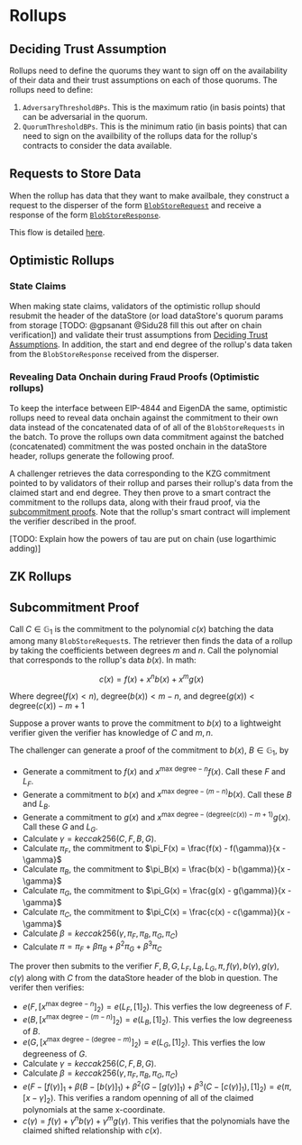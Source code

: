 # Rollups

## Deciding Trust Assumption

Rollups need to define the quorums they want to sign off on the availability of their data and their trust assumptions on each of those quorums. The rollups need to define:

1. `AdversaryThresholdBPs`. This is the maximum ratio (in basis points) that can be adversarial in the quorum.
2. `QuorumThresholdBPs`. This is the minimum ratio (in basis points) that can need to sign on the availbility of the rollups data for the rollup's contracts to consider the data available.

## Requests to Store Data

When the rollup has data that they want to make availbale, they construct a request to the disperser of the form [`BlobStoreRequest`](./types.md#blobstorerequest) and receive a response of the form [`BlobStoreResponse`](./types.md#blobstoreresponse).

This flow is detailed [here](./disperser.md#requests-to-store-data).

## Optimistic Rollups

### State Claims

When making state claims, validators of the optimistic rollup should resubmit the header of the dataStore (or load dataStore's quorum params from storage [TODO: @gpsanant @Sidu28 fill this out after on chain verification]) and validate their trust assumptions from [Deciding Trust Assumptions](#deciding-trust-assumption). In addition, the start and end degree of the rollup's data taken from the `BlobStoreResponse` received from the disperser.

### Revealing Data Onchain during Fraud Proofs (Optimistic rollups)

To keep the interface between EIP-4844 and EigenDA the same, optimistic rollups need to reveal data onchain against the commitment to their own data instead of the concatenated data of of all of the `BlobStoreRequests` in the batch. To prove the rollups own data commitment against the batched (concatenated) commitment the was posted onchain in the dataStore header, rollups generate the following proof.

A challenger retrieves the data corresponding to the KZG commitment pointed to by validators of their rollup and parses their rollup's data from the claimed start and end degree. They then prove to a smart contract the commitment to the rollups data, along with their fraud proof, via the [subcommitment proofs](#subcommitment-proof). Note that the rollup's smart contract will implement the verifier described in the proof.

[TODO: Explain how the powers of tau are put on chain (use logarthimic adding)]

## ZK Rollups

## Subcommitment Proof

Call $C \in \mathbb{G}_1$ is the commitment to the polynomial $c(x)$ batching the data among many `BlobStoreRequest`s. The retriever then finds the data of a rollup by taking the coefficients between degrees $m$ and $n$. Call the polynomial that corresponds to the rollup's data $b(x)$. In math:

$$c(x) = f(x) + x^n b(x) + x^m g(x)$$

Where $\text{degree}(f(x) < n)$, $\text{degree}(b(x)) < m-n$, and $\text{degree}(g(x)) < \text{degree}(c(x)) - m + 1$

Suppose a prover wants to prove the commitment to $b(x)$ to a lightweight verifier given the verifier has knowledge of $C$ and $m, n$.

The challenger can generate a proof of the commitment to $b(x)$, $B \in \mathbb{G}_1$, by 
- Generate a commitment to $f(x)$ and $x^{\text{max degree} - n}f(x)$. Call these $F$ and $L_F$.
- Generate a commitment to $b(x)$ and $x^{\text{max degree} - (m - n)}b(x)$. Call these $B$ and $L_B$.
- Generate a commitment to $g(x)$ and $x^{\text{max degree} - (\text{degree}(c(x)) - m + 1)}g(x)$. Call these $G$ and $L_G$. 
- Calculate $\gamma = keccak256(C, F, B, G)$.
- Calculate $\pi_F$, the commitment to $\pi_F(x) = \frac{f(x) - f(\gamma)}{x - \gamma}$
- Calculate $\pi_B$, the commitment to $\pi_B(x) = \frac{b(x) - b(\gamma)}{x - \gamma}$
- Calculate $\pi_G$, the commitment to $\pi_G(x) = \frac{g(x) - g(\gamma)}{x - \gamma}$
- Calculate $\pi_C$, the commitment to $\pi_C(x) = \frac{c(x) - c(\gamma)}{x - \gamma}$
- Calculate $\beta = keccak256(\gamma, \pi_F, \pi_B, \pi_G, \pi_C)$
- Calculate $\pi = \pi_F + \beta \pi_B + \beta^2 \pi_G + \beta^3 \pi_C$


The prover then submits to the verifier $F, B, G, L_F, L_B, L_G, \pi, f(\gamma), b(\gamma), g(\gamma), c(\gamma)$ along with $C$ from the dataStore header of the blob in question. The verifer then verifies:

- $e(F, [x^{\text{max degree} - n}]_2) = e(L_F, [1]_2)$. This verfies the low degreeness of $F$.
- $e(B, [x^{\text{max degree} - (m - n)}]_2) = e(L_B, [1]_2)$. This verfies the low degreeness of $B$.
- $e(G, [x^{\text{max degree} - (\text{degree} - m)}]_2) = e(L_G, [1]_2)$. This verfies the low degreeness of $G$.
- Calculate $\gamma = keccak256(C, F, B, G)$.
- Calculate $\beta = keccak256(\gamma, \pi_F, \pi_B, \pi_G, \pi_C)$
- $e(F - [f(\gamma)]_1 + \beta(B - [b(\gamma)]_1) + \beta^2(G - [g(\gamma)]_1) + \beta^3(C - [c(\gamma)]_1), [1]_2) = e(\pi, [x-\gamma]_2)$. This verifies a random openning of all of the claimed polynomials at the same x-coordinate.
- $c(\gamma) = f(\gamma) + \gamma^nb(\gamma) + \gamma^mg(\gamma)$. This verifies that the polynomials have the claimed shifted relationship with $c(x)$.